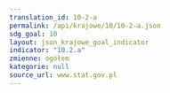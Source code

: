 ```yaml
---
translation_id: 10-2-a
permalink: /api/krajowe/10/10-2-a.json
sdg_goal: 10
layout: json_krajowe_goal_indicator
indicator: "10.2.a"
zmienne: ogółem
kategorie: null
source_url: www.stat.gov.pl
---
```

